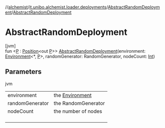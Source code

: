 //[alchemist](../../../index.md)/[it.unibo.alchemist.loader.deployments](../index.md)/[AbstractRandomDeployment](index.md)/[AbstractRandomDeployment](-abstract-random-deployment.md)

# AbstractRandomDeployment

[jvm]\
fun <[P](index.md) : [Position](../../it.unibo.alchemist.model.interfaces/-position/index.md)<out [P](index.md)>> [AbstractRandomDeployment](-abstract-random-deployment.md)(environment: [Environment](../../it.unibo.alchemist.model.interfaces/-environment/index.md)<*, [P](index.md)>, randomGenerator: RandomGenerator, nodeCount: [Int](https://kotlinlang.org/api/latest/jvm/stdlib/kotlin/-int/index.html))

## Parameters

jvm

| | |
|---|---|
| environment | the [Environment](../../it.unibo.alchemist.model.interfaces/-environment/index.md) |
| randomGenerator | the RandomGenerator |
| nodeCount | the number of nodes |
|  | <P> |
